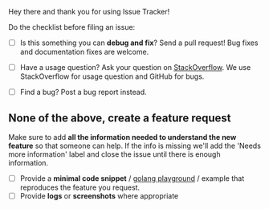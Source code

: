 Hey there and thank you for using Issue Tracker!

Do the checklist before filing an issue:

- [ ] Is this something you can **debug and fix**? Send a pull request! Bug fixes and documentation fixes are welcome.
- [ ] Have a usage question? Ask your question on [StackOverflow](http://stackoverflow.com). We use StackOverflow for usage question and GitHub for bugs.
- [ ] Find a bug? Post a bug report instead.


None of the above, create a feature request
------------------------------------------------------------------

Make sure to add **all the information needed to understand the new feature** so that someone can help. If the info is missing we'll add the 'Needs more information' label and close the issue until there is enough information.

- [ ] Provide a **minimal code snippet** / [golang playground](https://play.golang.org/) / example that reproduces the feature you request.
- [ ] Provide **logs** or **screenshots** where appropriate
